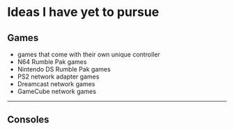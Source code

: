 # Ideas I have yet to pursue

## Games

- games that come with their own unique controller
- N64 Rumble Pak games
- Nintendo DS Rumble Pak games
- PS2 network adapter games
- Dreamcast network games
- GameCube network games

---

## Consoles
